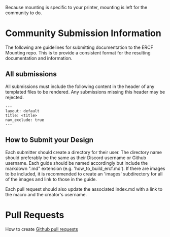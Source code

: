 Because mounting is specific to your printer, mounting is left for the community to do. 

# Community Submission Information

The following are guidelines for submitting documentation to the ERCF Mounting repo. This is to provide a consistent format for the resulting documentation and information.

## All submissions

All submissions must include the following content in the header of any templated files to be rendered. Any submissions missing this header may be rejected.

<!-- {% raw %} -->
```
---
layout: default
title: <title>
nav_exclude: true
---
```
<!-- {% endraw %} -->

## How to Submit your Design

Each submitter should create a directory for their user. The directory name should preferably be the same as their Discord username or Github username. Each guide should be named accordingly but include the markdown ".md" extension (e.g. 'how\_to\_build\_ercf.md'). If there are images to be included, it is recommended to create an 'images' subdirectory for all of the images and link to those in the guide.

Each pull request should also update the associated index.md with a link to the macro and the creator's username.

# Pull Requests

How to create [Github pull requests](./pull_request_guide.md)

